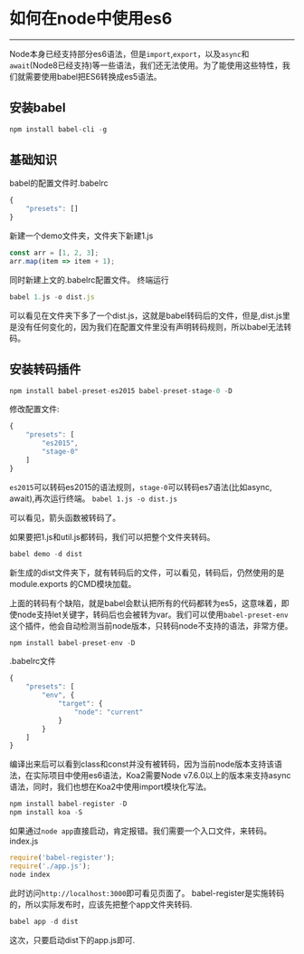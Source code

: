 # 如何在node中使用es6
***

Node本身已经支持部分es6语法，但是`import`,`export`，以及`async`和`await`(Node8已经支持)等一些语法，我们还无法使用。为了能使用这些特性，我们就需要使用babel把ES6转换成es5语法。

## 安装babel

```js
npm install babel-cli -g
```

## 基础知识
babel的配置文件时.babelrc

```js
{
    "presets": []
}
```

新建一个demo文件夹，文件夹下新建1.js

```js
const arr = [1, 2, 3];
arr.map(item => item + 1);
```

同时新建上文的.babelrc配置文件。
终端运行

```js
babel 1.js -o dist.js
```

可以看见在文件夹下多了一个dist.js，这就是babel转码后的文件，但是,dist.js里是没有任何变化的，因为我们在配置文件里没有声明转码规则，所以babel无法转码。

## 安装转码插件

```js
npm install babel-preset-es2015 babel-preset-stage-0 -D
```

修改配置文件:

```js
{
    "presets": [
        "es2015",
        "stage-0"
    ]
}
```

`es2015`可以转码es2015的语法规则，`stage-0`可以转码es7语法(比如async, await),再次运行终端。
`babel 1.js -o dist.js`

可以看见，箭头函数被转码了。

如果要把1.js和util.js都转码，我们可以把整个文件夹转码。

```js
babel demo -d dist
```
新生成的dist文件夹下，就有转码后的文件，可以看见，转码后，仍然使用的是module.exports 的CMD模块加载。

上面的转码有个缺陷，就是babel会默认把所有的代码都转为es5，这意味着，即使node支持let关键字，转码后也会被转为var。我们可以使用`babel-preset-env`这个插件，他会自动检测当前node版本，只转码node不支持的语法，非常方便。

```js
npm install babel-preset-env -D
```

.babelrc文件

```js
{
    "presets": [
        "env", {
            "target": {
                "node": "current"
            }
        }
    ]
}
```

编译出来后可以看到class和const并没有被转码，因为当前node版本支持该语法，在实际项目中使用es6语法，Koa2需要Node v7.6.0以上的版本来支持async语法，同时，我们也想在Koa2中使用import模块化写法。

```js
npm install babel-register -D
npm install koa -S
```

如果通过`node app`直接启动，肯定报错。我们需要一个入口文件，来转码。
index.js

```js
require('babel-register');
require('./app.js');
node index
```

此时访问`http://localhost:3000`即可看见页面了。
babel-register是实施转码的，所以实际发布时，应该先把整个app文件夹转码.

```js
babel app -d dist
```

这次，只要启动dist下的app.js即可.